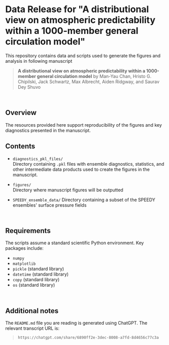 # Data Release for "A distributional view on atmospheric predictability within a 1000-member general circulation model"

This repository contains data and scripts used to generate the figures and analysis in following manuscript

> **A distributional view on atmospheric predictability within a 1000-member general circulation model** by Man-Yau Chan, Hristo G. Chipilski, Jack Schwartz, Max Albrecht, Aiden Ridgway, and Saurav Dey Shuvo

&nbsp; &nbsp; 

## Overview

The resources provided here support reproducibility of the figures and key diagnostics presented in the manuscript. 
&nbsp; &nbsp; 

## Contents

- `diagnostics_pkl_files/`  
  Directory containing `.pkl` files with ensemble diagnostics, statistics, and other intermediate data products used to create the figures in the manuscript.

- `figures/`  
  Directory where manuscript figures will be outputted

- `SPEEDY_ensemble_data/`
  Directory containing a subset of the SPEEDY ensembles' surface pressure fields
  
&nbsp; &nbsp; 


## Requirements

The scripts assume a standard scientific Python environment. Key packages include:

- `numpy`
- `matplotlib`
- `pickle` (standard library)
- `datetime` (standard library)
- `copy` (standard library)
- `os` (standard library)

&nbsp; &nbsp; 



## Additional notes
The `README.md` file you are reading is generated using ChatGPT. The relevant transcript URL is:
> `https://chatgpt.com/share/6890ff2e-3dec-8008-a7fd-8d4656c77c3a`